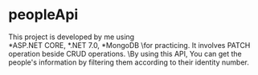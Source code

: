 # peopleApi
This project is developed by me using \
*ASP.NET CORE, 
*.NET 7.0, 
*MongoDB \for practicing. It involves PATCH operation beside CRUD operations. \By using this API,
You can get the people's information by filtering them according to their identity number.
